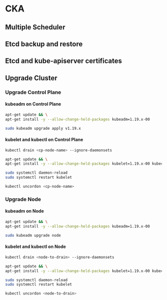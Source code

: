 # CKA

## Multiple Scheduler

## Etcd backup and restore

## Etcd and kube-apiserver certificates

## Upgrade Cluster

### Upgrade Control Plane

#### kubeadm on Control Plane

```bash
apt-get update && \
apt-get install -y --allow-change-held-packages kubeadm=1.19.x-00
```

```bash
sudo kubeadm upgrade apply v1.19.x
```

#### kubelet and kubectl on Control Plane

```bash
kubectl drain <cp-node-name> --ignore-daemonsets
```

```bash
apt-get update && \
apt-get install -y --allow-change-held-packages kubelet=1.19.x-00 kubectl=1.19.x-00

sudo systemctl daemon-reload
sudo systemctl restart kubelet
```

```bash
kubectl uncordon <cp-node-name>
```

### Upgrade Node

#### kubeadm on Node

```bash
apt-get update && \
apt-get install -y --allow-change-held-packages kubeadm=1.19.x-00
```

```bash
sudo kubeadm upgrade node
```

#### kubelet and kubectl on Node

```bash
kubectl drain <node-to-drain> --ignore-daemonsets
```

```bash
apt-get update && \
apt-get install -y --allow-change-held-packages kubelet=1.19.x-00 kubectl=1.19.x-00

sudo systemctl daemon-reload
sudo systemctl restart kubelet
```

```bash
kubectl uncordon <node-to-drain>
```
